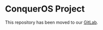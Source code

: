 # ConquerOS Project

This repository has been moved to our [GitLab](https://gitlab.com/conqueros/blobs/vendor_xiaomi).
